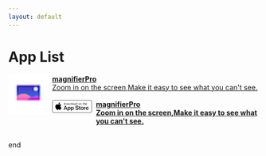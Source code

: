 ```yaml
---
layout: default
---
```


# App List


<a href="./magnifier/magnifier"  class="button fork">
<img style="display: block; vertical-align: middle;  margin-right: 8px; float: left;" src="./magnifier/icon.png" width="80">
<span style="display: block; overflow: auto;"><strong>magnifierPro</strong>
<br>Zoom in on the screen,Make it easy to see what you can't see.
</span>
</a>

<br>

<a href="./magnifier/magnifier" class="button fork">
<img style="display: block; vertical-align: middle;  margin-right: 8px; float: left;" src="./AppStoreBadgeUSWhite.png" width="80">
<span style="display: block; overflow: auto;"><strong>magnifierPro
<br>Zoom in on the screen,Make it easy to see what you can't see.</strong>
</span>
</a>

<br>

end

